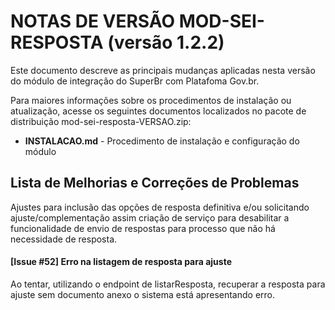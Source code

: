 # NOTAS DE VERSÃO MOD-SEI-RESPOSTA (versão 1.2.2)

Este documento descreve as principais mudanças aplicadas nesta versão do módulo de integração do SuperBr com Platafoma Gov.br.

Para maiores informações sobre os procedimentos de instalação ou atualização, acesse os seguintes documentos localizados no pacote de distribuição mod-sei-resposta-VERSAO.zip:

* **INSTALACAO.md** - Procedimento de instalação e configuração do módulo

## Lista de Melhorias e Correções de Problemas

Ajustes para inclusão das opções de resposta definitiva e/ou solicitando ajuste/complementação assim criação de serviço para desabilitar a funcionalidade de envio de respostas para processo que não há necessidade de resposta.

#### [Issue #52] Erro na listagem de resposta para ajuste

Ao tentar, utilizando o endpoint de listarResposta, recuperar a resposta para ajuste sem documento anexo o sistema está apresentando erro.